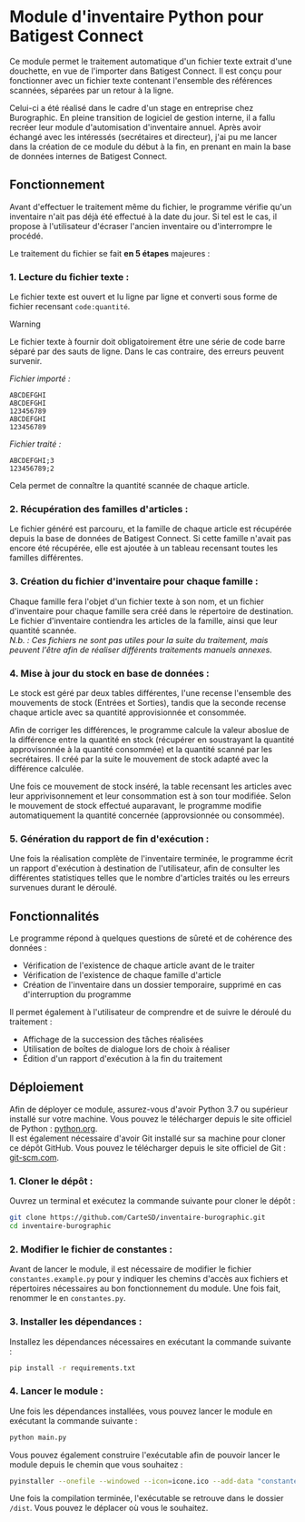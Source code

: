 # Module d'inventaire Python pour Batigest Connect
Ce module permet le traitement automatique d'un fichier texte extrait d'une douchette, en vue de l'importer dans Batigest Connect. Il est conçu pour fonctionner avec un fichier texte contenant l'ensemble des références scannées, séparées par un retour à la ligne.  

Celui-ci a été réalisé dans le cadre d'un stage en entreprise chez Burographic. En pleine transition de logiciel de gestion interne, il a fallu recréer leur module d'automisation d'inventaire annuel. Après avoir échangé avec les intéressés (secrétaires et directeur), j'ai pu me lancer dans la création de ce module du début à la fin, en prenant en main la base de données internes de Batigest Connect.

## Fonctionnement 
Avant d'effectuer le traitement même du fichier, le programme vérifie qu'un inventaire n'ait pas déjà été effectué à la date du jour. Si tel est le cas, il propose à l'utilisateur d'écraser l'ancien inventaire ou d'interrompre le procédé.

Le traitement du fichier se fait **en 5 étapes** majeures :
### 1. **Lecture du fichier texte** :  

Le fichier texte est ouvert et lu ligne par ligne et converti sous forme de fichier recensant `code:quantité`.  

> [!WARNING]
> Le fichier texte à fournir doit obligatoirement être une série de code barre séparé par des sauts de ligne.
> Dans le cas contraire, des erreurs peuvent survenir.

*Fichier importé :*
```
ABCDEFGHI
ABCDEFGHI
123456789
ABCDEFGHI
123456789
```

*Fichier traité :*
```
ABCDEFGHI;3
123456789;2
```

Cela permet de connaître la quantité scannée de chaque article.

### 2. **Récupération des familles d'articles** : 

Le fichier généré est parcouru, et la famille de chaque article est récupérée depuis la base de données de Batigest Connect. Si cette famille n'avait pas encore été récupérée, elle est ajoutée à un tableau recensant toutes les familles différentes.

### 3. **Création du fichier d'inventaire pour chaque famille** :

Chaque famille fera l'objet d'un fichier texte à son nom, et un fichier d'inventaire pour chaque famille sera créé dans le répertoire de destination. Le fichier d'inventaire contiendra les articles de la famille, ainsi que leur quantité scannée.  
*N.b. : Ces fichiers ne sont pas utiles pour la suite du traitement, mais peuvent l'être afin de réaliser différents traitements manuels annexes.*

### 4. **Mise à jour du stock en base de données** :

Le stock est géré par deux tables différentes, l'une recense l'ensemble des mouvements de stock (Entrées et Sorties), tandis que la seconde recense chaque article avec sa quantité approvisionnée et consommée.

Afin de corriger les différences, le programme calcule la valeur aboslue de la différence entre la quantité en stock (récupérer en soustrayant la quantité approvisonnée à la quantité consommée) et la quantité scanné par les secrétaires. Il créé par la suite le mouvement de stock adapté avec la différence calculée.

Une fois ce mouvement de stock inséré, la table recensant les articles avec leur apprivisonnement et leur consommation est à son tour modifiée. Selon le mouvement de stock effectué auparavant, le programme modifie automatiquement la quantité concernée (approvsionnée ou consommée).

### 5. **Génération du rapport de fin d'exécution** :

Une fois la réalisation complète de l'inventaire terminée, le programme écrit un rapport d'exécution à destination de l'utilisateur, afin de consulter les différentes statistiques telles que le nombre d'articles traités ou les erreurs survenues durant le déroulé.

## Fonctionnalités

Le programme répond à quelques questions de sûreté et de cohérence des données :
- Vérification de l'existence de chaque article avant de le traiter
- Vérification de l'existence de chaque famille d'article
- Création de l'inventaire dans un dossier temporaire, supprimé en cas d'interruption du programme

Il permet également à l'utilisateur de comprendre et de suivre le déroulé du traitement :
- Affichage de la succession des tâches réalisées
- Utilisation de boîtes de dialogue lors de choix à réaliser
- Édition d'un rapport d'exécution à la fin du traitement


## Déploiement

Afin de déployer ce module, assurez-vous d'avoir Python 3.7 ou supérieur installé sur votre machine. Vous pouvez le télécharger depuis le site officiel de Python : [python.org](https://www.python.org/downloads/).  
Il est également nécessaire d'avoir Git installé sur sa machine pour cloner ce dépôt GitHub. Vous pouvez le télécharger depuis le site officiel de Git : [git-scm.com](https://git-scm.com/downloads).

### 1. **Cloner le dépôt** :
Ouvrez un terminal et exécutez la commande suivante pour cloner le dépôt :
```bash
git clone https://github.com/CarteSD/inventaire-burographic.git
cd inventaire-burographic
```

### 2. **Modifier le fichier de constantes** :
Avant de lancer le module, il est nécessaire de modifier le fichier `constantes.example.py` pour y indiquer les chemins d'accès aux fichiers et répertoires nécessaires au bon fonctionnement du module. Une fois fait, renommer le en `constantes.py`.

### 3. **Installer les dépendances** :
Installez les dépendances nécessaires en exécutant la commande suivante :
```bash
pip install -r requirements.txt
```

### 4. **Lancer le module** :
Une fois les dépendances installées, vous pouvez lancer le module en exécutant la commande suivante :
```bash
python main.py
```

Vous pouvez également construire l'exécutable afin de pouvoir lancer le module depuis le chemin que vous souhaitez :
```bash
pyinstaller --onefile --windowed --icon=icone.ico --add-data "constantes.py;." --add-data "icone.ico;." --add-data "report_template.html;." --name "BUROGRAPHIC_Inventaire" main.py
```

Une fois la compilation terminée, l'exécutable se retrouve dans le dossier `/dist`. Vous pouvez le déplacer où vous le souhaitez.